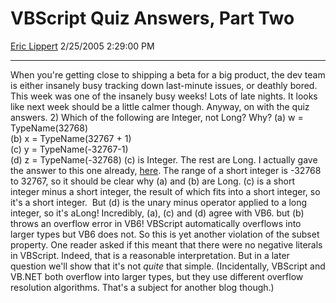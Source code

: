 <div id="page">

# VBScript Quiz Answers, Part Two

[Eric Lippert](https://social.msdn.microsoft.com/profile/Eric%20Lippert) 2/25/2005 2:29:00 PM

-----

<div id="content">

When you're getting close to shipping a beta for a big product, the dev team is either insanely busy tracking down last-minute issues, or deathly bored. This week was one of the insanely busy weeks\! Lots of late nights. It looks like next week should be a little calmer though. Anyway, on with the quiz answers. 2) Which of the following are Integer, not Long? Why? (a) w = TypeName(32768)  
(b) x = TypeName(32767 + 1)  
(c) y = TypeName(-32767-1)  
(d) z = TypeName(-32768) (c) is Integer. The rest are Long. I actually gave the answer to this one already, [<span class="underline">here</span>](http://weblogs.asp.net/ericlippert/archive/2004/07/29/200902.aspx). The range of a short integer is -32768 to 32767, so it should be clear why (a) and (b) are Long. (c) is a short integer minus a short integer, the result of which fits into a short integer, so it's a short integer.  But (d) is the unary minus operator applied to a long integer, so it's aLong\! Incredibly, (a), (c) and (d) agree with VB6. but (b) throws an overflow error in VB6\! VBScript automatically overflows into larger types but VB6 does not. So this is yet another violation of the subset property. One reader asked if this meant that there were no negative literals in VBScript. Indeed, that is a reasonable interpretation. But in a later question we'll show that it's not *quite* that simple. (Incidentally, VBScript and VB.NET both overflow into larger types, but they use different overflow resolution algorithms. That's a subject for another blog though.)

</div>

</div>

